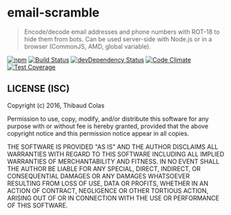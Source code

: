email-scramble
==============

> Encode/decode email addresses and phone numbers with ROT-18 to hide them from bots. Can be used server-side with Node.js or in a browser (CommonJS, AMD, global variable).

[![npm](https://img.shields.io/npm/v/email-scramble.svg?style=flat-square)](https://www.npmjs.com/package/email-scramble) [![Build Status](https://img.shields.io/travis/thibaudcolas/email-scramble.svg?style=flat-square)](https://travis-ci.org/thibaudcolas/email-scramble) [![devDependency Status](https://img.shields.io/david/dev/thibaudcolas/email-scramble.svg?style=flat-square)](https://david-dm.org/thibaudcolas/email-scramble#info=devDependencies) [![Code Climate](https://img.shields.io/codeclimate/github/thibaudcolas/email-scramble.svg?style=flat-square)](https://codeclimate.com/github/thibaudcolas/email-scramble) [![Test Coverage](https://img.shields.io/codeclimate/coverage/github/thibaudcolas/email-scramble.svg?style=flat-square)](https://codeclimate.com/github/thibaudcolas/email-scramble)

## LICENSE (ISC)

Copyright (c) 2016, Thibaud Colas

Permission to use, copy, modify, and/or distribute this software for any
purpose with or without fee is hereby granted, provided that the above
copyright notice and this permission notice appear in all copies.

THE SOFTWARE IS PROVIDED "AS IS" AND THE AUTHOR DISCLAIMS ALL WARRANTIES
WITH REGARD TO THIS SOFTWARE INCLUDING ALL IMPLIED WARRANTIES OF
MERCHANTABILITY AND FITNESS. IN NO EVENT SHALL THE AUTHOR BE LIABLE FOR
ANY SPECIAL, DIRECT, INDIRECT, OR CONSEQUENTIAL DAMAGES OR ANY DAMAGES
WHATSOEVER RESULTING FROM LOSS OF USE, DATA OR PROFITS, WHETHER IN AN
ACTION OF CONTRACT, NEGLIGENCE OR OTHER TORTIOUS ACTION, ARISING OUT OF
OR IN CONNECTION WITH THE USE OR PERFORMANCE OF THIS SOFTWARE.
